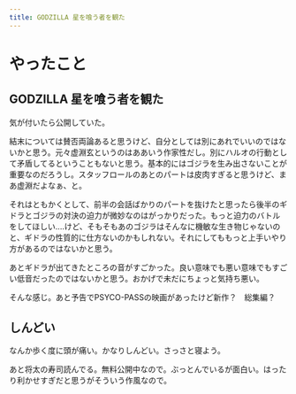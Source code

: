 ```yaml
---
title: GODZILLA 星を喰う者を観た
---
```


# やったこと

## GODZILLA 星を喰う者を観た

気が付いたら公開していた。

結末については賛否両論あると思うけど、自分としては別にあれでいいのではないかと思う。元々虚淵玄というのはああいう作家性だし。別にハルオの行動として矛盾してるということもないと思う。基本的にはゴジラを生み出さないことが重要なのだろうし。スタッフロールのあとのパートは皮肉すぎると思うけど、まあ虚淵だよなぁ、と。

それはともかくとして、前半の会話ばかりのパートを抜けたと思ったら後半のギドラとゴジラの対決の迫力が微妙なのはがっかりだった。もっと迫力のバトルをしてほしい‥‥けど、そもそもあのゴジラはそんなに機敏な生き物じゃないのと、ギドラの性質的に仕方ないのかもしれない。それにしてももっと上手いやり方があるのではないかと思う。

あとギドラが出てきたところの音がすごかった。良い意味でも悪い意味でもすごい低音だったのではないかと思う。おかげで未だにちょっと気持ち悪い。

そんな感じ。あと予告でPSYCO-PASSの映画があったけど新作？　総集編？

## しんどい

なんか歩く度に頭が痛い。かなりしんどい。さっさと寝よう。

あと将太の寿司読んでる。無料公開中なので。ぶっとんでいるが面白い。はったり利かせすぎだと思うがそういう作風なので。
